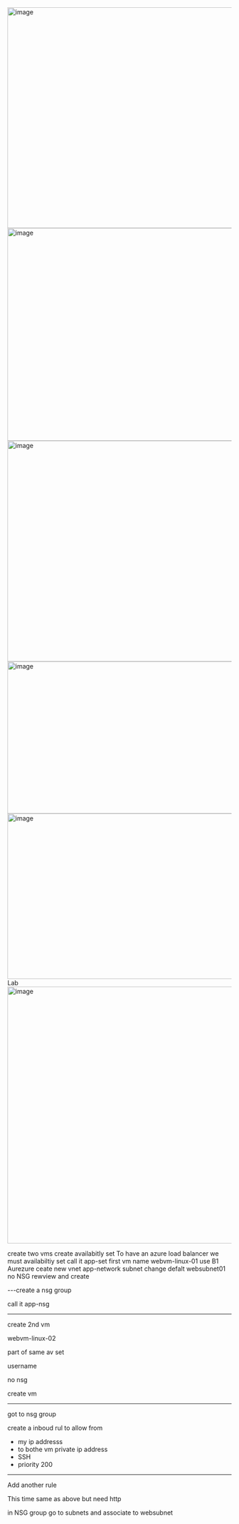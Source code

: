 <img width="541" height="495" alt="image" src="https://github.com/user-attachments/assets/adb5ce7a-2264-49a9-be25-fb92ff00275f" />
<img width="861" height="477" alt="image" src="https://github.com/user-attachments/assets/ef1ce0da-6a4e-43d8-9a0d-bf94b33f7a69" />
<img width="541" height="495" alt="image" src="https://github.com/user-attachments/assets/e921964d-8cd9-4d89-9f36-fed7914d4dd1" />
<img width="1137" height="341" alt="image" src="https://github.com/user-attachments/assets/9a2ff6ad-032a-4c0d-8517-c94550ed4235" />

<img width="881" height="371" alt="image" src="https://github.com/user-attachments/assets/0ef40261-6134-4573-8762-da9217572784" />
Lab


<img width="831" height="576" alt="image" src="https://github.com/user-attachments/assets/d6efb533-384b-4cf2-a83c-d91eec2845ba" />


create two vms 
create availabitly set
To have an azure load balancer we must availabiltiy set call it app-set
first vm name webvm-linux-01
use B1
Aurezure
ceate new vnet 
app-network
subnet change defalt websubnet01
no NSG
rewview and create

---create a nsg group

call it app-nsg

---

create 2nd vm

webvm-linux-02

part of same av set

username 

no nsg

create vm

---

got to nsg group

create a inboud rul to allow from 
- my ip addresss
- to bothe vm private ip address
- SSH
- priority 200

------

Add another rule

This time same as above but need http

in NSG group go to subnets and associate to websubnet

